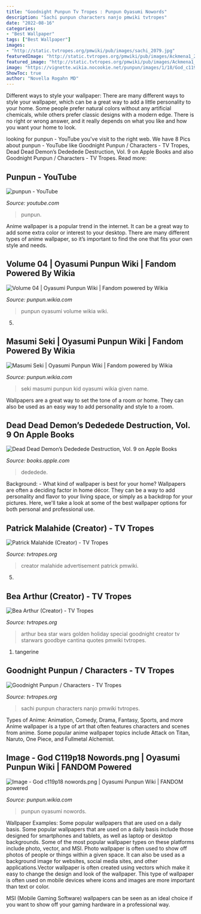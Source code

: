 ```yaml
---
title: "Goodnight Punpun Tv Tropes : Punpun Oyasumi Nowords"
description: "Sachi punpun characters nanjo pmwiki tvtropes"
date: "2022-08-16"
categories:
- "Best Wallpaper"
tags: ["Best Wallpaper"]
images:
- "http://static.tvtropes.org/pmwiki/pub/images/sachi_2079.jpg"
featuredImage: "http://static.tvtropes.org/pmwiki/pub/images/Ackmena1_2150.jpg"
featured_image: "http://static.tvtropes.org/pmwiki/pub/images/Ackmena1_2150.jpg"
image: "https://vignette.wikia.nocookie.net/punpun/images/1/18/God_c119p18_nowords.png/revision/latest?cb=20150323052510"
ShowToc: true
author: "Novella Rogahn MD"
---
```



Different ways to style your wallpaper:
There are many different ways to style your wallpaper, which can be a great way to add a little personality to your home. Some people prefer natural colors without any artificial chemicals, while others prefer classic designs with a modern edge. There is no right or wrong answer, and it really depends on what you like and how you want your home to look.

	

		
looking for punpun - YouTube you've visit to the right web. We have 8 Pics about punpun - YouTube like Goodnight Punpun / Characters - TV Tropes, ‎Dead Dead Demon’s Dededede Destruction, Vol. 9 on Apple Books and also Goodnight Punpun / Characters - TV Tropes. Read more:
		
    
## Punpun - YouTube

<img loading=lazy src="https://yt3.ggpht.com/a/AATXAJzvFH8IzTPO4Mf2PZm-CVwUEfx8c9Q7K835Fw=s900-c-k-c0xffffffff-no-rj-mo" onerror="this.onerror=null;this.src='https://tse1.mm.bing.net/th?id=OIP.hzqVfBTqQaJUQFtQesgQGgHaHa&amp;pid=15.1';" alt="punpun - YouTube">

_Source: youtube.com_

>punpun. 

	

Anime wallpaper is a popular trend in the internet. It can be a great way to add some extra color or interest to your desktop. There are many different types of anime wallpaper, so it’s important to find the one that fits your own style and needs.

    
## Volume 04 | Oyasumi Punpun Wiki | Fandom Powered By Wikia

<img loading=lazy src="http://vignette1.wikia.nocookie.net/punpun/images/f/ff/Chapter43pg4.jpg/revision/latest?cb=20150227153133" onerror="this.onerror=null;this.src='https://tse1.mm.bing.net/th?id=OIP.lXemC-p1PccS33pU8mxz6wHaMY&amp;pid=15.1';" alt="Volume 04 | Oyasumi Punpun Wiki | Fandom powered by Wikia">

_Source: punpun.wikia.com_

>punpun oyasumi volume wikia wiki. 

	

5.

    
## Masumi Seki | Oyasumi Punpun Wiki | Fandom Powered By Wikia

<img loading=lazy src="http://vignette1.wikia.nocookie.net/punpun/images/0/07/Seki_Kid.png/revision/latest?cb=20140529002846" onerror="this.onerror=null;this.src='https://tse4.mm.bing.net/th?id=OIP.29rL9ANJfDfcFUs27VGbowHaLH&amp;pid=15.1';" alt="Masumi Seki | Oyasumi Punpun Wiki | Fandom powered by Wikia">

_Source: punpun.wikia.com_

>seki masumi punpun kid oyasumi wikia given name. 

	

Wallpapers are a great way to set the tone of a room or home. They can also be used as an easy way to add personality and style to a room.

    
## ‎Dead Dead Demon’s Dededede Destruction, Vol. 9 On Apple Books

<img loading=lazy src="https://is4-ssl.mzstatic.com/image/thumb/Publication114/v4/19/d6/55/19d6555a-ebd3-c21a-81ab-db423384ace4/9781974724918.jpg/1200x630wy.png" onerror="this.onerror=null;this.src='https://tse4.mm.bing.net/th?id=OIP.UGfDrjZEGjgYRQ4PPXo67gHaD4&amp;pid=15.1';" alt="‎Dead Dead Demon’s Dededede Destruction, Vol. 9 on Apple Books">

_Source: books.apple.com_

>dededede. 

	

Background: - What kind of wallpaper is best for your home?
Wallpapers are often a deciding factor in home décor. They can be a way to add personality and flavor to your living space, or simply as a backdrop for your pictures. Here, we'll take a look at some of the best wallpaper options for both personal and professional use.

    
## Patrick Malahide (Creator) - TV Tropes

<img loading=lazy src="https://static.tvtropes.org/pmwiki/pub/images/patrickmalahide.jpg" onerror="this.onerror=null;this.src='https://tse3.mm.bing.net/th?id=OIP.vDxdIA9AlEvlQSE8qxPOiwAAAA&amp;pid=15.1';" alt="Patrick Malahide (Creator) - TV Tropes">

_Source: tvtropes.org_

>creator malahide advertisement patrick pmwiki. 

	

5.

    
## Bea Arthur (Creator) - TV Tropes

<img loading=lazy src="http://static.tvtropes.org/pmwiki/pub/images/Ackmena1_2150.jpg" onerror="this.onerror=null;this.src='https://tse3.mm.bing.net/th?id=OIP.TCd0t40m4efzEI9EiP0IwAAAAA&amp;pid=15.1';" alt="Bea Arthur (Creator) - TV Tropes">

_Source: tvtropes.org_

>arthur bea star wars golden holiday special goodnight creator tv starwars goodbye cantina quotes pmwiki tvtropes. 

	

1. tangerine 

    
## Goodnight Punpun / Characters - TV Tropes

<img loading=lazy src="http://static.tvtropes.org/pmwiki/pub/images/sachi_2079.jpg" onerror="this.onerror=null;this.src='https://tse1.mm.bing.net/th?id=OIP.RpIKI7x7p3rWeWE1THWVnwAAAA&amp;pid=15.1';" alt="Goodnight Punpun / Characters - TV Tropes">

_Source: tvtropes.org_

>sachi punpun characters nanjo pmwiki tvtropes. 

	

Types of Anime: Animation, Comedy, Drama, Fantasy, Sports, and more
Anime wallpaper is a type of art that often features characters and scenes from anime. Some popular anime wallpaper topics include Attack on Titan, Naruto, One Piece, and Fullmetal Alchemist.

    
## Image - God C119p18 Nowords.png | Oyasumi Punpun Wiki | FANDOM Powered

<img loading=lazy src="https://vignette.wikia.nocookie.net/punpun/images/1/18/God_c119p18_nowords.png/revision/latest?cb=20150323052510" onerror="this.onerror=null;this.src='https://tse2.mm.bing.net/th?id=OIP.5_wRHCpdhhb4EeHY_JdFIgHaE6&amp;pid=15.1';" alt="Image - God c119p18 nowords.png | Oyasumi Punpun Wiki | FANDOM powered">

_Source: punpun.wikia.com_

>punpun oyasumi nowords. 

	

Wallpaper Examples: Some popular wallpapers that are used on a daily basis.
Some popular wallpapers that are used on a daily basis include those designed for smartphones and tablets, as well as laptop or desktop backgrounds. Some of the most popular wallpaper types on these platforms include photo, vector, and MSI. 
Photo wallpaper is often used to show off photos of people or things within a given space. It can also be used as a background image for websites, social media sites, and other applications.Vector wallpaper is often created using vectors which make it easy to change the design and look of the wallpaper. This type of wallpaper is often used on mobile devices where icons and images are more important than text or color. 

MSI (Mobile Gaming Software) wallpapers can be seen as an ideal choice if you want to show off your gaming hardware in a professional way.

